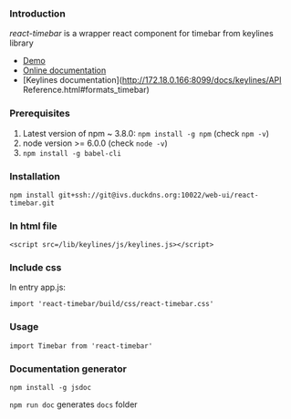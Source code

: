 ### Introduction
*react-timebar* is a wrapper react component for timebar from keylines library
 *  [Demo](http://172.18.0.166:8099)
 *  [Online documentation](http://172.18.0.166:8099/docs)
 *  [Keylines documentation](http://172.18.0.166:8099/docs/keylines/API Reference.html#formats_timebar)

### Prerequisites
1. Latest version of npm ~ 3.8.0: `npm install -g npm` (check `npm -v`)  
2. node version >= 6.0.0 (check `node -v`)  
3. `npm install -g babel-cli`  
  
### Installation
`npm install git+ssh://git@ivs.duckdns.org:10022/web-ui/react-timebar.git`

### In html file
```
<script src=/lib/keylines/js/keylines.js></script>
```

### Include css
In entry app.js:
```
import 'react-timebar/build/css/react-timebar.css'
```

### Usage
`import Timebar from 'react-timebar'`


### Documentation generator
`npm install -g jsdoc` 

`npm run doc` generates `docs` folder

